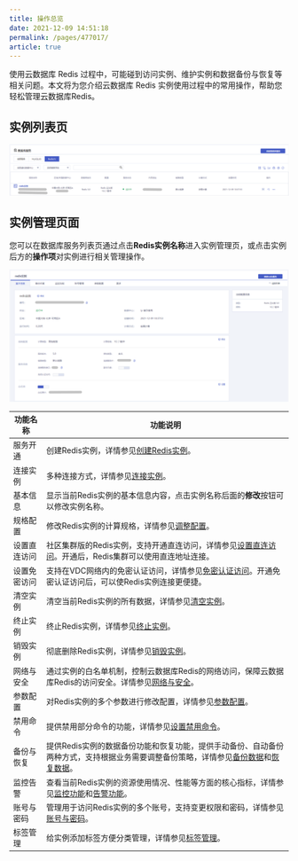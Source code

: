 ```yaml
---
title: 操作总览
date: 2021-12-09 14:51:18
permalink: /pages/477017/
article: true
---
```


使用云数据库 Redis 过程中，可能碰到访问实例、维护实例和数据备份与恢复等相关问题。本文将为您介绍云数据库 Redis 实例使用过程中的常用操作，帮助您轻松管理云数据库Redis。

## 实例列表页

![006](../pics/006.png)

## 实例管理页面

您可以在数据库服务列表页通过点击**Redis实例名称**进入实例管理页，或点击实例后方的**操作项**对实例进行相关管理操作。

![007](../pics/007.png)



| 功能名称     | 功能说明                                                     |
| ------------ | ------------------------------------------------------------ |
| 服务开通     | 创建Redis实例，详情参见[创建Redis实例](./../04.快速入门/00.创建Redis实例.md)。 |
| 连接实例     | 多种连接方式，详情参见[连接实例](./../05.操作指南/03.连接实例/00.通过redis-cli连接.md)。 |
| 基本信息     | 显示当前Redis实例的基本信息内容，点击实例名称后面的**修改**按钮可以修改实例名称。 |
| 规格配置     | 修改Redis实例的计算规格，详情参见[调整配置](./../05.操作指南/02.管理实例/00.变更配置.md)。 |
| 设置直连访问 | 社区集群版的Redis实例，支持开通直连访问，详情参见[设置直连访问](./../05.操作指南/02.管理实例/01.设置直连访问.md)。开通后，Redis集群可以使用直连地址连接。 |
| 设置免密访问 | 支持在VDC网络内的免密认证访问，详情参见[免密认证访问](./../05.操作指南/07.账号与密码/01.免密认证访问.md)。开通免密认证访问后，可以使Redis实例连接更便捷。 |
| 清空实例     | 清空当前Redis实例的所有数据，详情参见[清空实例](./../05.操作指南/02.管理实例/02.清空实例.md)。 |
| 终止实例     | 终止Redis实例，详情参见[终止实例](./../05.操作指南/02.管理实例/03.终止实例.md)。 |
| 销毁实例     | 彻底删除Redis实例，详情参见[销毁实例](./../05.操作指南/02.管理实例/04.销毁实例.md)。 |
| 网络与安全   | 通过实例的白名单机制，控制云数据库Redis的网络访问，保障云数据库Redis的访问安全。详情参见[网络与安全](./../05.操作指南/04.网络与安全.md)。 |
| 参数配置     | 对Redis实例的多个参数进行修改配置，详情参见[参数配置](./../05.操作指南/08.参数配置.md)。 |
| 禁用命令     | 提供禁用部分命令的功能，详情参见[设置禁用命令](./../05.操作指南/09.禁用命令.md)。 |
| 备份与恢复   | 提供Redis实例的数据备份功能和恢复功能，提供手动备份、自动备份两种方式，支持根据业务需要调整备份策略，详情参见[备份数据](./../05.操作指南/05.备份与恢复/00.备份数据.md)和[恢复数据](./../05.操作指南/05.备份与恢复/01.恢复数据.md)。 |
| 监控告警     | 查看当前Redis实例的资源使用情况、性能等方面的核心指标，详情参见[监控功能](./../05.操作指南/06.监控告警/00.监控功能.md)和[告警功能](./../05.操作指南/06.监控告警/02.告警功能.md)。 |
| 账号与密码   | 管理用于访问Redis实例的多个账号，支持变更权限和密码，详情参见[账号与密码](./../05.操作指南/07.账号与密码/00.创建与管理账号.md)。 |
| 标签管理     | 给实例添加标签方便分类管理，详情参见[标签管理](./../05.操作指南/10.标签管理.md)。 |

